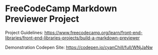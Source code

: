 # FreeCodeCamp Markdown Previewer Project

Project Guidelines: https://www.freecodecamp.org/learn/front-end-libraries/front-end-libraries-projects/build-a-markdown-previewer

Demonstration Codepen Site: https://codepen.io/cyanChill/full/WNjJaNw
